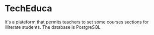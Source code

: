 # TechEduca
It's a plateform that permits teachers to set some courses sections for illiterate students.
The database is PostgreSQL
